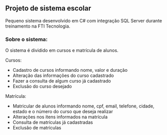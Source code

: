 ## Projeto de sistema escolar
Pequeno sistema desenvolvido em C# com integração SQL Server durante treinamento na FTI Tecnologia.

### Sobre o sistema:
O sistema é dividido em cursos e matrícula de alunos.

Cursos:
- Cadastro de cursos informando nome, valor e duração
- Alteração das informações do curso cadastrado
- Fazer a consulta de algum curso já cadastrado
- Exclusão do curso desejado

Matrícula: 
- Matricular de alunos informando nome, cpf, email, telefone, cidade, estado e o número do curso que deseja realizar
- Alterações nos itens informados na matrícula
- Consulta de matrículas já cadastradas
- Exclusão de matrículas
 
